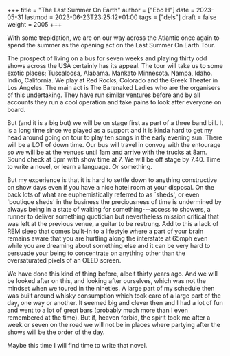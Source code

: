 +++
title = "The Last Summer On Earth"
author = ["Ebo H"]
date = 2023-05-31
lastmod = 2023-06-23T23:25:12+01:00
tags = ["dels"]
draft = false
weight = 2005
+++

With some trepidation, we are on our way across the Atlantic once again to spend the summer as the opening act on the Last Summer On Earth Tour.

The prospect of living on a bus for seven weeks
and playing thirty odd shows across the USA certainly has its appeal.
The tour will take us to some exotic places; Tuscaloosa, Alabama. Mankato Minnesota. Nampa, Idaho. Indio, California. We play at Red Rocks, Colorado and the Greek Theater in Los Angeles.
The main act is The Barenaked Ladies who are the organisers of this undertaking. They have run similar ventures before and by all accounts they run a cool operation and take pains to look after everyone on board.

But (and it is a big but) we will be on stage first as part of a three band bill. It is a long time since we played as a support and it is kinda hard to get my head around going on tour to play ten songs in the early evening sun. There will be a LOT of down time. Our bus will travel in convoy with the entourage so we will be at the venues until 1am and arrive with the trucks at 8am. Sound check at 5pm with show time at 7. We will be off stage by 7.40. Time to write a novel, or learn a language. Or something.

But my experience is that it is hard to  settle down to anything constructive on show days even if you have a nice hotel room at your disposal. On the back lots of what are euphemistically referred to as \`sheds', or even \`boutique sheds' in the business the preciousness of time is undermined by always being in a state of waiting for something---access to showers, a runner to deliver something quotidian but nevertheless mission critical that was left at the previous venue, a guitar to be restrung. Add to this a lack of REM sleep that comes built-in to a lifestyle where a part of your brain remains aware that you are hurtling along the interstate at 65mph even while you are dreaming about something else and it can be very hard to persuade your being to concentrate on anything other than the oversaturated pixels of an OLED screen.

We have done this kind of thing before, albeit thirty years ago. And we will be looked after on this, and looking after ourselves, which was not the mindset when we toured in the nineties. A large part of my schedule then was built around whisky consumption which took care of a large part of the day, one way or another. It seemed big and clever then and I had a lot of fun and went to a lot of great bars (probably much more than I even remembered at the time). But if, heaven forbid, the spirit took me after a week or seven on the road we will not be in places where partying after the shows will be the order of the day.

Maybe this time I will find time to write that novel.
